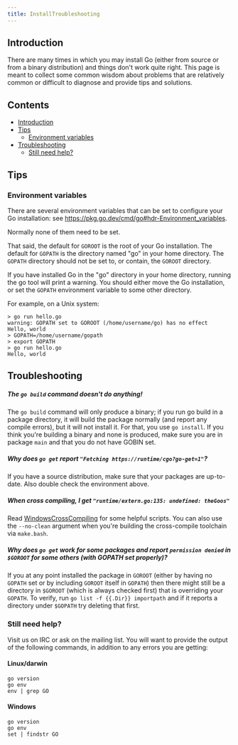 ```yaml
---
title: InstallTroubleshooting
---
```


## Introduction

There are many times in which you may install Go (either from source or from a binary distribution) and things don't work quite right.  This page is meant to collect some common wisdom about problems that are relatively common or difficult to diagnose and provide tips and solutions.

## Contents
  * [Introduction](#introduction)
  * [Tips](#tips)
    * [Environment variables](#environment-variables)
  * [Troubleshooting](#troubleshooting)
    * [Still need help?](#still-need-help)

## Tips
### Environment variables

There are several environment variables that can be set to configure
your Go installation: see https://pkg.go.dev/cmd/go#hdr-Environment_variables.

Normally none of them need to be set.

That said, the default for `GOROOT` is the root of your Go
installation.
The default for `GOPATH` is the directory named "go" in your home
directory.
The `GOPATH` directory should not be set to, or contain, the `GOROOT`
directory.

If you have installed Go in the "go" directory in your home directory,
running the go tool will print a warning.
You should either move the Go installation, or set the `GOPATH`
environment variable to some other directory.

For example, on a Unix system:

```
> go run hello.go
warning: GOPATH set to GOROOT (/home/username/go) has no effect
Hello, world
> GOPATH=/home/username/gopath
> export GOPATH
> go run hello.go
Hello, world
```

## Troubleshooting
##### The ` go build ` command doesn't do anything!
The ` go build ` command will only produce a binary; if you run go build in a package directory, it will build the package normally (and report any compile errors), but it will not install it.  For that, you use ` go install `.  If you think you're building a binary and none is produced, make sure you are in package ` main ` and that you do not have GOBIN set.

##### Why does ` go get ` report ` "Fetching https://runtime/cgo?go-get=1" `?
If you have a source distribution, make sure that your packages are up-to-date.  Also double check the environment above.

##### When cross compiling, I get ` "runtime/extern.go:135: undefined: theGoos" `
Read [WindowsCrossCompiling](WindowsCrossCompiling) for some helpful scripts.  You can also use the ` --no-clean ` argument when you're building the cross-compile toolchain via ` make.bash `.

##### Why does ` go get ` work for some packages and report ` permission denied ` in ` $GOROOT ` for some others (with GOPATH set properly)?
If you at any point installed the package in ` GOROOT ` (either by having no ` GOPATH ` set or by including ` GOROOT ` itself in ` GOPATH `) then there might still be a directory in ` $GOROOT ` (which is always checked first) that is overriding your ` GOPATH `.  To verify, run ` go list -f {{.Dir}} importpath ` and if it reports a directory under ` $GOPATH ` try deleting that first.

### Still need help?
Visit us on IRC or ask on the mailing list.  You will want to provide the output of the following commands, in addition to any errors you are getting:

#### Linux/darwin

```
go version
go env
env | grep GO
```

#### Windows

```
go version
go env
set | findstr GO
```
